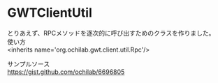 GWTClientUtil
=============

とりあえず、RPCメソッドを逐次的に呼び出すためのクラスを作りました。<BR>
使い方<BR>
  &lt;inherits name='org.ochilab.gwt.client.util.Rpc'/>

サンプルソース<br>
https://gist.github.com/ochilab/6696805
